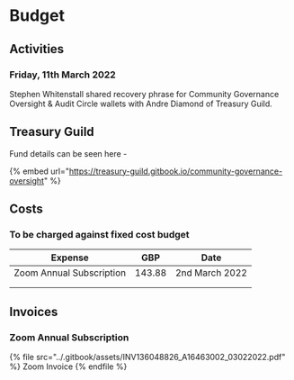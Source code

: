 # Budget

## Activities

### Friday, 11th March 2022

Stephen Whitenstall shared recovery phrase for Community Governance Oversight & Audit Circle wallets with Andre Diamond of Treasury Guild.

## Treasury Guild

Fund details can be seen here -

{% embed url="https://treasury-guild.gitbook.io/community-governance-oversight" %}

## Costs

### To be charged against fixed cost budget



| Expense                  | GBP    | Date           |
| ------------------------ | ------ | -------------- |
| Zoom Annual Subscription | 143.88 | 2nd March 2022 |
|                          |        |                |
|                          |        |                |

## Invoices

### Zoom Annual Subscription

{% file src="../.gitbook/assets/INV136048826_A16463002_03022022.pdf" %}
Zoom Invoice
{% endfile %}
